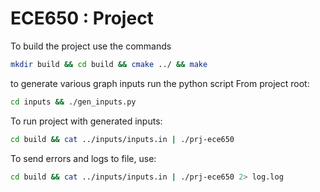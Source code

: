 # ECE650 : Project


To build the project use the commands

```bash
mkdir build && cd build && cmake ../ && make
```

to generate various graph inputs run the python script
From project root:
```bash
cd inputs && ./gen_inputs.py
```

To run project with generated inputs:
```bash
cd build && cat ../inputs/inputs.in | ./prj-ece650
```

To send errors and logs to file, use:
```bash
cd build && cat ../inputs/inputs.in | ./prj-ece650 2> log.log 
```

